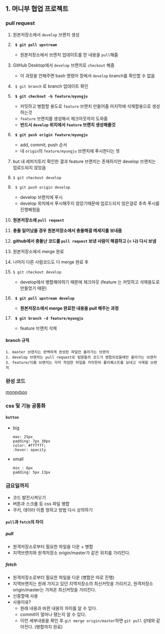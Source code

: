 ## 1. 머니부 협업 프로젝트 
### pull request 
1. 원본저장소에서 ```develop``` 브랜치 생성
2. **``` $ git pull upstream```**
	- 원본저장소에서 브랜치 업데이트를 한 내용을 `pull`해줌
3. GitHub Desktop에서 ```develop``` 브랜치로 ```checkout``` 해줌
	- 이 과정을 안해주면 bash 명령어 창에서 ```develop``` branch를 확인할 수 없음
4. ``` $ git branch``` 로 branch 업데이트 확인 
5. **``` $ git checkout -b feature/myungju```**
	- 커밋하고 병합할 용도로 ```feature``` 브랜치 만들어줌 마지막에 삭제할용으로 생성하는것
	- ```feature``` 브랜치를 생성해서 체크아웃까지 도와줌
	- **반드시 ```develop``` 위치에서 ```feature``` 브랜치 생성해줄것**
6. **``` $ git push origin feature/myungju```**
	- add, commit, push 순서
	- 내 ```origin```의 ```feature/myungju``` 브랜치에 푸시한다는 뜻

7. but 내 레퍼지토리 확인한 결과  feature 브랜치는 존재하지만 develop 브랜치는 업로드되지 않았음
8. ```$ git checkout develop```
9. ``` $ git push origin develop```
	- develop 브랜치에 푸시 
	- develop 위치에서 푸시해주지 않았기때문에 업로드되지 않은걸로 추측 푸시를 진행해줬음
10. **원본저장소에 ```pull request```** 
11. **충돌 일어났을 경우 원본저장소에서 충돌해결 메세지를 보내줌**
12. **github에서 충돌난 코드를 ```pull request``` 보낸 사람이 해결하고 (= 나) 다시 보냄**
13. 원본저장소에서 merge 완료
14. 나머지 다른 사람코드도 다 merge 완료 후 
15. ```$ git checkout develop``` 
	- develop에서 병합해야하기 때문에 체크아웃 (feature 는 커밋하고 삭제용도로 만들었기 때문)


16.  **``` $ git pull upstream develop```**
		- **원본저장소에서 merge 완료한 내용을 pull 해주는 과정**

17.  **``` $ git branch -d feature/myungju```**
		- feature 브랜치 삭제
		
		
#### branch 규칙
```
1. master 브랜치는 완벽하게 완성된 파일만 올라가는 브랜치
2. develop 브랜치는 pull request로 팀원들의 코드가 병합되었을때만 올라가는 브랜치
3. feature/이름 브랜치는 각자 작업한 파일을 커밋한뒤 풀리퀘스트를 보내고 삭제할 브랜치
```

### 완성 코드
[moneyboo](https://github.com/leemyungju9347/moneyboo/tree/develop)


### css 및 기능 공통화
#### ```button ```
- big
	```
	max: 25px
	padding: 7px 30px
	color: #ffffff;
	:hover: opacity
	```

- small
	```
	min : 6px
	padding: 5px 13px
	```
### 금요일까지
- 코드 발전시켜오기
- 버튼과 스크롤 등 css 파일 병합
- 쿠키, 데이터 이름 정하고 방법 다시 상의하기


#### ```pull```과 ```fetch```의 차이
##### pull 
- 원격저장소로부터 필요한 파일을 다운 + 병합
- 지역브랜치와 원격저장소 origin/master가 같은 위치를 가리킨다.

##### fetch 
- 원격저장소로부터 필요한 파일을 다운 (병합은 따로 진행)
- 지역브랜치는 원래 가지고 있던 지역저장소의 최신커밋을 가리키고, 원격저장소 origin/master는 가져온 최신커밋을 가리킨다.
- 신중할때 사용 
-  사용이유?
	- 원래 내용과 바뀐 내용의 차이를 알 수 있다.
	- commit이 얼마나 됐는지 알 수 있다.
	- 이런 세부내용을 확인 후 ```git merge origin/master```하면 ```git pull``` 상태와 같아진다. (병합까지 완료) 
